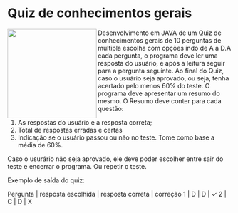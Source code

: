 # **Quiz de conhecimentos gerais**

 <img align="left" width="200" height="200" src="https://octodex.github.com/images/bannekat.png">

 Desenvolvimento em JAVA de um Quiz de conhecimentos gerais de 10 perguntas de multipla escolha com opções indo de A a D.A cada pergunta, o programa deve ler uma resposta do usuário, e após a leitura seguir para a pergunta seguinte. Ao final do Quiz, caso o usuário seja aprovado, ou seja, tenha acertado pelo menos 60% do teste. O programa deve apresentar um resumo do mesmo. O Resumo deve conter para cada questão:

1. As respostas do usuário e a resposta correta;
2. Total de respostas erradas e certas
3. Indicação se o usuário passou ou não no teste. Tome como base a média de 60%.

Caso o usurário não seja aprovado, ele deve poder escolher entre sair do teste e encerrar o programa. Ou repetir o teste.

Exemplo de saída do quiz:

Pergunta | resposta escolhida | resposta correta   | correção
 1       |        D           |      D             |    ✓
 2       |        C           |      D             |    X
